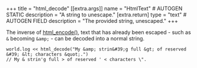+++
title = "html_decode"
[[extra.args]]
name = "HtmlText" # AUTOGEN STATIC
description = "A string to unescape."
[extra.return]
type = "text" # AUTOGEN FIELD
description = "The provided string, unescaped."
+++

The inverse of [html_encode()](@/language/proc/html_encode.md), text that has already been escaped - such as `&` becoming `&amp;` - can be decoded into a normal string.

```dm
world.log << html_decode("My &amp; strin&#39;g full &gt; of reserved &#39; &lt; characters &quot;.")
// My & strin'g full > of reserved ' < characters \".
```
